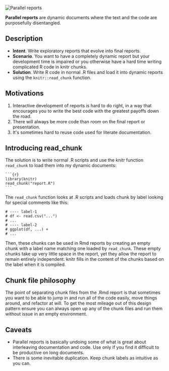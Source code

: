 ![Parallel reports](/design-patterns/parallel-reports/parallel-reports.png)

**Parallel reports** are dynamic documents where the text and the code are purposefully disentangled.

## Description

* **Intent**. Write exploratory reports that evolve into final reports.
* **Scenario**. You want to have a completely dynamic report but your
  development time is impaired or you otherwise have a hard time writing complicated R code in knitr chunks.
* **Solution**. Write R code in normal .R files and load it into
  dynamic reports using the `knitr::read_chunk` function.

## Motivations

1. Interactive development of reports is hard to do right, in a way that
   encourages you to write the best code with the greatest payoffs down the road.
2. There will always be more code than room on the final report or
   presentation.
3. It's sometimes hard to reuse code used for literate documentation.

## Introducing read_chunk

The solution is to write normal .R scripts and use the knitr function `read_chunk` to load them into my dynamic documents:

    ```{r}
    library(knitr)
    read_chunk("report.R")
    ```

The `read_chunk` function looks at .R scripts and loads chunk by label looking for special comments like this:

    # ---- label-1
    # df <- read.csv("...")
    # ...
    # ---- label-2
    # ggplot(df, ...) +
    # ...

Then, these chunks can be used in Rmd reports by creating an empty chunk with a label name matching one loaded by `read_chunk`. These empty chunks take up very little space in the report, yet they allow the report to remain entirely independent. knitr fills in the content of the chunks based on the label when it is compiled.

## Chunk file philosophy

The point of separating chunk files from the .Rmd report is that sometimes you want to be able to jump in and run all of the code easily, move things around, and refactor at will. To get the most mileage out of this design pattern ensure you can always open up any of the chunk files and run them without issue in an empty environment.

## Caveats

- Parallel reports is basically undoing some of what is great about
  interleaving documentation and code. Use only if you find it difficult to be productive on long documents.
- There is some inevitable duplication. Keep chunk labels as intuitive as you
  can.
